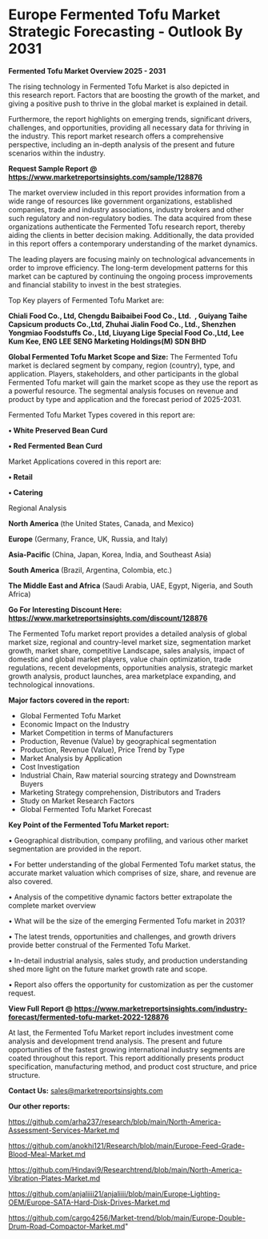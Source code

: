  # Europe Fermented Tofu Market Strategic Forecasting - Outlook By 2031

<Strong> Fermented Tofu Market Overview 2025 - 2031</strong>

The rising technology in Fermented Tofu Market is also depicted in this research report. Factors that are boosting the growth of the market, and giving a positive push to thrive in the global market is explained in detail.

Furthermore, the report highlights on emerging trends, significant drivers, challenges, and opportunities, providing all necessary data for thriving in the industry. This report market research offers a comprehensive perspective, including an in-depth analysis of the present and future scenarios within the industry.

<strong>Request Sample Report @ <a href=https://www.marketreportsinsights.com/sample/128876>https://www.marketreportsinsights.com/sample/128876</a></strong>

The market overview included in this report provides information from a wide range of resources like government organizations, established companies, trade and industry associations, industry brokers and other such regulatory and non-regulatory bodies. The data acquired from these organizations authenticate the Fermented Tofu research report, thereby aiding the clients in better decision making. Additionally, the data provided in this report offers a contemporary understanding of the market dynamics.

The leading players are focusing mainly on technological advancements in order to improve efficiency. The long-term development patterns for this market can be captured by continuing the ongoing process improvements and financial stability to invest in the best strategies.

Top Key players of Fermented Tofu Market are:

<strong>Chiali Food Co., Ltd, Chengdu Baibaibei Food Co., Ltd.  , Guiyang Taihe Capsicum products Co.,Ltd, Zhuhai Jialin Food Co., Ltd., Shenzhen Yongmiao Foodstuffs Co., Ltd, Liuyang Lige Special Food Co.,Ltd, Lee Kum Kee, ENG LEE SENG Marketing Holdings(M) SDN BHD</strong>

<strong><b>Global Fermented Tofu Market Scope and Size:</b></strong>
The Fermented Tofu market is declared segment by company, region (country), type, and application. Players, stakeholders, and other participants in the global Fermented Tofu market will gain the market scope as they use the report as a powerful resource. The segmental analysis focuses on revenue and product by type and application and the forecast period of 2025-2031.

Fermented Tofu Market Types covered in this report are:

<strong>• White Preserved Bean Curd

• Red Fermented Bean Curd</strong>

Market Applications covered in this report are:

<strong>• Retail

• Catering</strong> 

Regional Analysis

<strong>North America</strong> (the United States, Canada, and Mexico)

<strong>Europe</strong> (Germany, France, UK, Russia, and Italy)

<strong>Asia-Pacific</strong> (China, Japan, Korea, India, and Southeast Asia)

<strong>South America</strong> (Brazil, Argentina, Colombia, etc.)

<strong>The Middle East and Africa</strong> (Saudi Arabia, UAE, Egypt, Nigeria, and South Africa)

<strong>Go For Interesting Discount Here: <a href=https://www.marketreportsinsights.com/discount/128876>https://www.marketreportsinsights.com/discount/128876</a></strong>

The Fermented Tofu market report provides a detailed analysis of global market size, regional and country-level market size, segmentation market growth, market share, competitive Landscape, sales analysis, impact of domestic and global market players, value chain optimization, trade regulations, recent developments, opportunities analysis, strategic market growth analysis, product launches, area marketplace expanding, and technological innovations.

<strong><b>Major factors covered in the report:</b></strong>
<ul>
  <li>Global Fermented Tofu Market </li>
  <li>Economic Impact on the Industry</li>
  <li>Market Competition in terms of Manufacturers</li>
  <li>Production, Revenue (Value) by geographical segmentation</li>
  <li>Production, Revenue (Value), Price Trend by Type</li>
  <li>Market Analysis by Application</li>
  <li>Cost Investigation</li>
  <li>Industrial Chain, Raw material sourcing strategy and Downstream Buyers</li>
  <li>Marketing Strategy comprehension, Distributors and Traders</li>
  <li>Study on Market Research Factors</li>
  <li>Global Fermented Tofu Market Forecast</li>
</ul>

<strong><b>Key Point of the Fermented Tofu Market report:</b></strong>

• Geographical distribution, company profiling, and various other market segmentation are provided in the report.

• For better understanding of the global Fermented Tofu market status, the accurate market valuation which comprises of size, share, and revenue are also covered.

• Analysis of the competitive dynamic factors better extrapolate the complete market overview

• What will be the size of the emerging Fermented Tofu market in 2031?

• The latest trends, opportunities and challenges, and growth drivers provide better construal of the Fermented Tofu Market.

• In-detail industrial analysis, sales study, and production understanding shed more light on the future market growth rate and scope.

• Report also offers the opportunity for customization as per the customer request.

<strong><b>View Full Report @ <a href=https://www.marketreportsinsights.com/industry-forecast/fermented-tofu-market-2022-128876>https://www.marketreportsinsights.com/industry-forecast/fermented-tofu-market-2022-128876</a></b></strong>


At last, the Fermented Tofu Market report includes investment come analysis and development trend analysis. The present and future opportunities of the fastest growing international industry segments are coated throughout this report. This report additionally presents product specification, manufacturing method, and product cost structure, and price structure.

<strong>Contact Us:</strong>
sales@marketreportsinsights.com

<strong>Our other reports:</strong>

<a href=https://github.com/arha237/research/blob/main/North-America-Assessment-Services-Market.md>https://github.com/arha237/research/blob/main/North-America-Assessment-Services-Market.md</a>

<a href=https://github.com/anokhi121/Research/blob/main/Europe-Feed-Grade-Blood-Meal-Market.md>https://github.com/anokhi121/Research/blob/main/Europe-Feed-Grade-Blood-Meal-Market.md</a>

<a href=https://github.com/Hindavi9/Researchtrend/blob/main/North-America-Vibration-Plates-Market.md>https://github.com/Hindavi9/Researchtrend/blob/main/North-America-Vibration-Plates-Market.md</a>

<a href=https://github.com/anjaliiii21/anjaliiii/blob/main/Europe-Lighting-OEM/Europe-SATA-Hard-Disk-Drives-Market.md>https://github.com/anjaliiii21/anjaliiii/blob/main/Europe-Lighting-OEM/Europe-SATA-Hard-Disk-Drives-Market.md</a>

<a href=https://github.com/cargo4256/Market-trend/blob/main/Europe-Double-Drum-Road-Compactor-Market.md>https://github.com/cargo4256/Market-trend/blob/main/Europe-Double-Drum-Road-Compactor-Market.md</a>"
